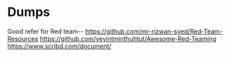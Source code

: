 # Dumps
Good refer for Red team-- 
https://github.com/mr-rizwan-syed/Red-Team-Resources
https://github.com/yeyintminthuhtut/Awesome-Red-Teaming
https://www.scribd.com/document/
